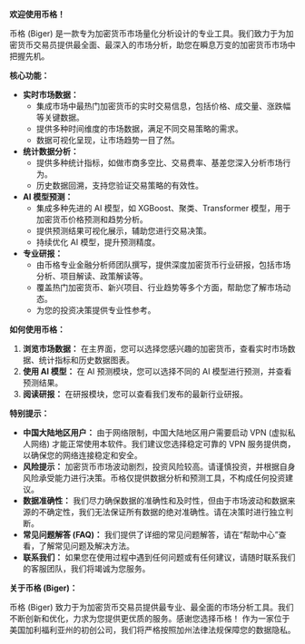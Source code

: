 **欢迎使用币格！**

币格 (Biger) 是一款专为加密货币市场量化分析设计的专业工具。我们致力于为加密货币交易员提供最全面、最深入的市场分析，助您在瞬息万变的加密货币市场中把握先机。

**核心功能：**

*   **实时市场数据：**
    *   集成市场中最热门加密货币的实时交易信息，包括价格、成交量、涨跌幅等关键数据。
    *   提供多种时间维度的市场数据，满足不同交易策略的需求。
    *   数据可视化呈现，让市场趋势一目了然。
*   **统计数据分析：**
    *   提供多种统计指标，如做市商多空比、交易费率、基差您深入分析市场行为。
    *   历史数据回溯，支持您验证交易策略的有效性。
*   **AI 模型预测：**
    *   集成多种先进的 AI 模型，如 XGBoost、聚类、Transformer 模型，用于加密货币价格预测和趋势分析。
    *   提供预测结果可视化展示，辅助您进行交易决策。
    *   持续优化 AI 模型，提升预测精度。
*   **专业研报：**
    *   由币格专业金融分析师团队撰写，提供深度加密货币行业研报，包括市场分析、项目解读、政策解读等。
    *   覆盖热门加密货币、新兴项目、行业趋势等多个方面，帮助您了解市场动态。
    *   为您的投资决策提供专业性参考。

**如何使用币格：**

1. **浏览市场数据：** 在主界面，您可以选择您感兴趣的加密货币，查看实时市场数据、统计指标和历史数据图表。
2. **使用 AI 模型：** 在 AI 预测模块，您可以选择不同的 AI 模型进行预测，并查看预测结果。
3. **阅读研报：** 在研报模块，您可以查看我们发布的最新行业研报。

**特别提示：**

*   **中国大陆地区用户：** 由于网络限制，中国大陆地区用户需要启动 VPN (虚拟私人网络) 才能正常使用本软件。我们建议您选择稳定可靠的 VPN 服务提供商，以确保您的网络连接稳定和安全。
*   **风险提示：** 加密货币市场波动剧烈，投资风险较高。请谨慎投资，并根据自身风险承受能力进行决策。币格仅提供数据分析和预测工具，不构成任何投资建议。
*   **数据准确性：** 我们尽力确保数据的准确性和及时性，但由于市场波动和数据来源的不确定性，我们无法保证所有数据的绝对准确性。请在决策时进行独立判断。
*   **常见问题解答 (FAQ)：** 我们提供了详细的常见问题解答，请在“帮助中心”查看，了解常见问题及解决方法。
*   **联系我们：** 如果您在使用过程中遇到任何问题或有任何建议，请随时联系我们的客服团队，我们将竭诚为您服务。

**关于币格 (Biger)：**

币格 (Biger) 致力于为加密货币交易员提供最专业、最全面的市场分析工具。我们不断创新和优化，力求为您提供更优质的服务。感谢您选择币格！
作为一家位于美国加利福利亚州的初创公司，我们将严格按照加州法律法规保障您的数据隐私。

